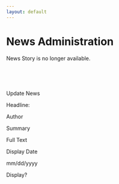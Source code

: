 ```yaml
---
layout: default
---
```

# News Administration

News Story is no longer available.

 

 

Update News

<div class="adminTitle">

Headline:

</div>

<div class="adminItem">

</div>

<div class="adminTitle">

Author

</div>

<div class="adminItem">

</div>

<div class="adminTitle">

Summary

</div>

<div class="adminItem">

</div>

<div class="adminTitle">

Full Text

</div>

<div class="adminItem">

</div>

<div class="adminTitle">

Display Date

</div>

<div class="adminItem">

mm/dd/yyyy

</div>

<div class="adminTitle">

Display?

</div>

<div class="adminItem">

</div>

<div class="adminTitle">

</div>
